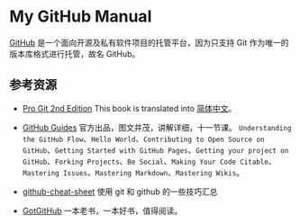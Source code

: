 # My GitHub Manual

[GitHub](https://github.com) 是一个面向开源及私有软件项目的托管平台，因为只支持 Git 作为唯一的版本库格式进行托管，故名 GitHub。


## 参考资源

- [Pro Git 2nd Edition](http://git-scm.com/book/en/v2/) This book is translated into [简体中文](http://git-scm.com/book/zh/v2/)。

- [GitHub Guides](https://guides.github.com/) 官方出品，图文并茂，讲解详细，十一节课。 `Understanding the GitHub Flow`、`Hello World`、`Contributing to Open Source on GitHub`、`Getting Started with GitHub Pages`、`Getting your project on GitHub`、`Forking Projects`、`Be Social`、`Making Your Code Citable`、`Mastering Issues`、`Mastering Markdown`、`Mastering Wikis`。

- [github-cheat-sheet](https://github.com/tiimgreen/github-cheat-sheet) 使用 git 和 github 的一些技巧汇总

- [GotGitHub](http://www.worldhello.net/gotgithub/) 一本老书，一本好书，值得阅读。


